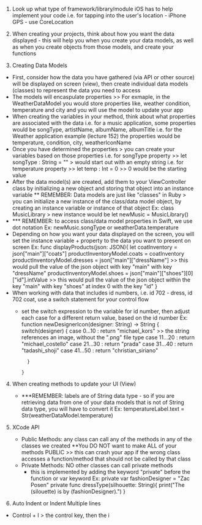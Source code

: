 <!-- This file highlights how to structure your projects-->

1. Look up what type of framework/library/module iOS has to help implement your code 
  i.e. for tapping into the user's location - iPhone GPS - use CoreLocation
  
2. When creating your projects, think about how you want the data displayed - this will help you when you create your data models, as well as when you create objects from those models, and create your functions 
  
3. Creating Data Models 
  - First, consider how the data you have gathered (via API or other source) will be displayed on screen (view), then create individual data models (classes) to represent the data you need to access 
  - The models will encaspulate properties >> For exmaple, in the WeatherDataModel you would store properties like, weather condition, temperature and city and you will use the model to update your app 
  - When creating the variables in your method, think about what properties are associated with the data
    i.e. for a music application, some properties would be songType, artistName, albumName, albumTitle
    i.e. for the Weather application example (lecture 152) the properties would be temperature, condition, city, weatherIconName
  - Once you have determined the properties > you can create your variables based on those properties
    i.e. for songType property >> let songType : String = "" > would start out with an empty string 
    i.e. for temperature property >> let temp : Int = 0 >> 0 would be the starting value
  - After the data model(s) are created, add them to your ViewController class by initializing a new object and storing that object into an instance variable 
    ** REMEMBER: Data models are just like "classes" in Ruby > you can initialize a new instance of the class/data model object, by creating an instance variable or instance of that object 
      Ex: class MusicLibrary > new instance would be let newMusic = MusicLibrary()
  - *** REMEMBER: to access class/data model properties in Swift, we use dot notation
      Ex: newMusic.songType or weatherData.temperature
  - Depending on how you want your data displayed on the screen, you will set the instance variable + property to the data you want to present on screen 
      Ex: func displayProducts(json: JSON){
            let coatInventory = json["main"]["coats"]
            productInventoryModel.coats = coatInventory
            productInventoryModel.dresses = json["main"]["dressName"] >> this would pull the value of the json object with key "main" with key "dressName" 
            productInventoryModel.shoes = json["main"]["shoes"][0]["id"].intValue >> this would pull the value of the json object within the key "main" with key "shoes" at index 0 with the key "id"
            }
  - When working with data that includes id numbers, i.e. id 702 - dress, id 702 coat, use a switch statement for your control flow
    - set the switch expression to the variable for id number, then adjust each case for a different return value, based on the id number 
      Ex: function newDesignerIcon(designer: String) -> String {
            switch(designer) {
              case 0...10 : 
               return "michael_kors" >> the string references an image, without the ".png" file type 
              case 11...20 : 
                return "michael_costello"
              case 21...30 :
                return "prada"
              case 31...40 :
                return "tadashi_shoji"
              case 41...50 :
                return "christian_siriano"
    
            }
      
          } 
  
4. When creating methods to update your UI (View) 
   - ***REMEMBER: labels are of String data type - so if you are retrieving data from one of your data models that is not of String data type, you will have to convert it 
    Ex: temperatureLabel.text = Str(weatherDataModel.temperature)
    
    
5. XCode API 
   - Public Methods: any class can call any of the methods in any of the classes we created **You DO NOT want to make ALL of your methods PUBLIC >> this can crash your app if the wrong class accesses a function/method that should not be called by that class 
   - Private Methods: NO other classes can call private methods 
      - this is implemented by adding the keyword "private" before the function or var keyword
        Ex: private var fashionDesigner = "Zac Posen"
            private func dressType(silhouette: String){
              print("The \(silouette) is by (fashionDesigner).")
            }
            
6. Auto Indent or Indent Multiple lines 
  - Control + I > the control key, then the i 
      
      
      
      
      
      
      
      
      
      
      
      
      
      
      
      
      
      
      
      
      
      
      
      